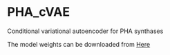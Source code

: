 # PHA_cVAE
Conditional variational autoencoder for PHA synthases

The model weights can be downloaded from 
[Here](https://doi.org/10.5281/zenodo.14515367)
